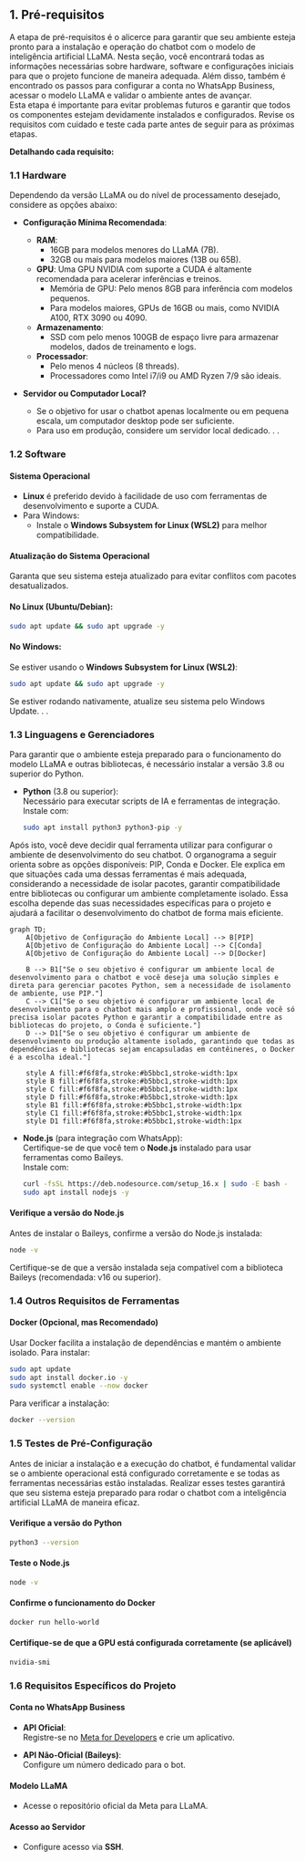 ## **1. Pré-requisitos**

A etapa de pré-requisitos é o alicerce para garantir que seu ambiente esteja pronto para a instalação e operação do chatbot com o modelo de inteligência artificial LLaMA. Nesta seção, você encontrará todas as informações necessárias sobre hardware, software e configurações iniciais para que o projeto funcione de maneira adequada. Além disso, também é encontrado os passos para configurar a conta no WhatsApp Business, acessar o modelo LLaMA e validar o ambiente antes de avançar.  
Esta etapa é importante para evitar problemas futuros e garantir que todos os componentes estejam devidamente instalados e configurados. Revise os requisitos com cuidado e teste cada parte antes de seguir para as próximas etapas.

**Detalhando cada requisito:**


### **1.1 Hardware**

Dependendo da versão LLaMA ou do nível de processamento desejado, considere as opções abaixo:

- **Configuração Mínima Recomendada**:
  - **RAM**: 
    - 16GB para modelos menores do LLaMA (7B).
    - 32GB ou mais para modelos maiores (13B ou 65B).
  - **GPU**: Uma GPU NVIDIA com suporte a CUDA é altamente recomendada para acelerar inferências e treinos.
    - Memória de GPU: Pelo menos 8GB para inferência com modelos pequenos.
    - Para modelos maiores, GPUs de 16GB ou mais, como NVIDIA A100, RTX 3090 ou 4090.
  - **Armazenamento**:
    - SSD com pelo menos 100GB de espaço livre para armazenar modelos, dados de treinamento e logs.
  - **Processador**:
    - Pelo menos 4 núcleos (8 threads).
    - Processadores como Intel i7/i9 ou AMD Ryzen 7/9 são ideais.

- **Servidor ou Computador Local?**
  - Se o objetivo for usar o chatbot apenas localmente ou em pequena escala, um computador desktop pode ser suficiente.
  - Para uso em produção, considere um servidor local dedicado.
.
.
### **1.2 Software**

#### **Sistema Operacional**

- **Linux** é preferido devido à facilidade de uso com ferramentas de desenvolvimento e suporte a CUDA.  
- Para Windows:  
  - Instale o **Windows Subsystem for Linux (WSL2)** para melhor compatibilidade.

#### **Atualização do Sistema Operacional**

Garanta que seu sistema esteja atualizado para evitar conflitos com pacotes desatualizados.

#### **No Linux (Ubuntu/Debian):**
```bash
sudo apt update && sudo apt upgrade -y
```

#### **No Windows:**
Se estiver usando o **Windows Subsystem for Linux (WSL2)**:
```bash
sudo apt update && sudo apt upgrade -y
```

Se estiver rodando nativamente, atualize seu sistema pelo Windows Update.
.
.
### **1.3 Linguagens e Gerenciadores**

Para garantir que o ambiente esteja preparado para o funcionamento do modelo LLaMA e outras bibliotecas, é necessário instalar a versão 3.8 ou superior do Python.
- **Python** (3.8 ou superior):  
Necessário para executar scripts de IA e ferramentas de integração.  
Instale com:
  ```bash
  sudo apt install python3 python3-pip -y
  ```

Após isto, você deve decidir qual ferramenta utilizar para configurar o ambiente de desenvolvimento do seu chatbot. O organograma a seguir orienta sobre as opções disponíveis: PIP, Conda e Docker. Ele explica em que situações cada uma dessas ferramentas é mais adequada, considerando a necessidade de isolar pacotes, garantir compatibilidade entre bibliotecas ou configurar um ambiente completamente isolado. Essa escolha depende das suas necessidades específicas para o projeto e ajudará a facilitar o desenvolvimento do chatbot de forma mais eficiente.

```mermaid
graph TD;
    A[Objetivo de Configuração do Ambiente Local] --> B[PIP]
    A[Objetivo de Configuração do Ambiente Local] --> C[Conda]
    A[Objetivo de Configuração do Ambiente Local] --> D[Docker]

    B --> B1["Se o seu objetivo é configurar um ambiente local de desenvolvimento para o chatbot e você deseja uma solução simples e direta para gerenciar pacotes Python, sem a necessidade de isolamento de ambiente, use PIP."]
    C --> C1["Se o seu objetivo é configurar um ambiente local de desenvolvimento para o chatbot mais amplo e profissional, onde você só precisa isolar pacotes Python e garantir a compatibilidade entre as bibliotecas do projeto, o Conda é suficiente."]
    D --> D1["Se o seu objetivo é configurar um ambiente de desenvolvimento ou produção altamente isolado, garantindo que todas as dependências e bibliotecas sejam encapsuladas em contêineres, o Docker é a escolha ideal."]
    
    style A fill:#f6f8fa,stroke:#b5bbc1,stroke-width:1px
    style B fill:#f6f8fa,stroke:#b5bbc1,stroke-width:1px
    style C fill:#f6f8fa,stroke:#b5bbc1,stroke-width:1px
    style D fill:#f6f8fa,stroke:#b5bbc1,stroke-width:1px
    style B1 fill:#f6f8fa,stroke:#b5bbc1,stroke-width:1px
    style C1 fill:#f6f8fa,stroke:#b5bbc1,stroke-width:1px
    style D1 fill:#f6f8fa,stroke:#b5bbc1,stroke-width:1px
```






- **Node.js** (para integração com WhatsApp):  
  Certifique-se de que você tem o **Node.js** instalado para usar ferramentas como Baileys.  
  Instale com:
  ```bash
  curl -fsSL https://deb.nodesource.com/setup_16.x | sudo -E bash -
  sudo apt install nodejs -y
  ```

#### **Verifique a versão do Node.js**  
Antes de instalar o Baileys, confirme a versão do Node.js instalada:
```bash
node -v
```

Certifique-se de que a versão instalada seja compatível com a biblioteca Baileys (recomendada: v16 ou superior).


### **1.4 Outros Requisitos de Ferramentas**

#### **Docker (Opcional, mas Recomendado)**

Usar Docker facilita a instalação de dependências e mantém o ambiente isolado. Para instalar:
```bash
sudo apt update
sudo apt install docker.io -y
sudo systemctl enable --now docker
```

Para verificar a instalação:
```bash
docker --version
```


### **1.5 Testes de Pré-Configuração**

Antes de iniciar a instalação e a execução do chatbot, é fundamental validar se o ambiente operacional está configurado corretamente e se todas as ferramentas necessárias estão instaladas. Realizar esses testes garantirá que seu sistema esteja preparado para rodar o chatbot com a inteligência artificial LLaMA de maneira eficaz.


#### **Verifique a versão do Python**
```bash
python3 --version
```

#### **Teste o Node.js**
```bash
node -v
```

#### **Confirme o funcionamento do Docker**
```bash
docker run hello-world
```

#### **Certifique-se de que a GPU está configurada corretamente (se aplicável)**
```bash
nvidia-smi
```


### **1.6 Requisitos Específicos do Projeto**

#### **Conta no WhatsApp Business**
- **API Oficial**:  
  Registre-se no [Meta for Developers](https://developers.facebook.com/) e crie um aplicativo.  

- **API Não-Oficial (Baileys)**:  
  Configure um número dedicado para o bot.

#### **Modelo LLaMA**
- Acesse o repositório oficial da Meta para LLaMA.  

#### **Acesso ao Servidor**
- Configure acesso via **SSH**.

